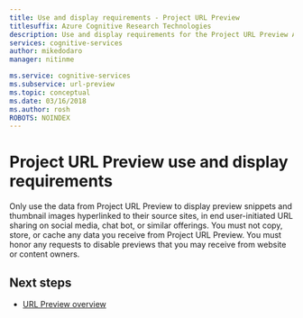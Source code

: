 ```yaml
---
title: Use and display requirements - Project URL Preview
titlesuffix: Azure Cognitive Research Technologies
description: Use and display requirements for the Project URL Preview API endpoint.
services: cognitive-services
author: mikedodaro
manager: nitinme

ms.service: cognitive-services
ms.subservice: url-preview
ms.topic: conceptual
ms.date: 03/16/2018
ms.author: rosh
ROBOTS: NOINDEX
---
```


# Project URL Preview use and display requirements

Only use the data from Project URL Preview to display preview snippets and thumbnail images hyperlinked to their source sites, in end user-initiated URL sharing on social media, chat bot, or similar offerings. You must not copy, store, or cache any data you receive from Project URL Preview. You must honor any requests to disable previews that you may receive from website or content owners.

## Next steps
- [URL Preview overview](overview.md)

